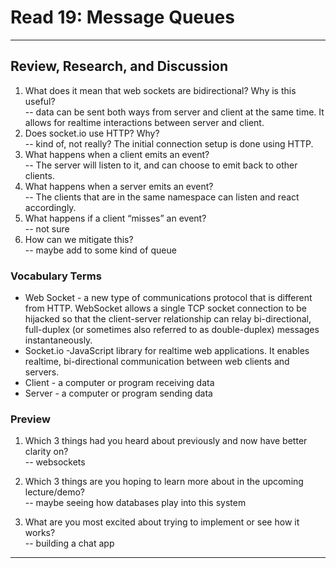 # Read 19: Message Queues

<hr>

## Review, Research, and Discussion

1. What does it mean that web sockets are bidirectional? Why is this useful?  
   -- data can be sent both ways from server and client at the same time. It allows for realtime interactions between server and client.
1. Does socket.io use HTTP? Why?  
   -- kind of, not really? The initial connection setup is done using HTTP.
1. What happens when a client emits an event?  
   -- The server will listen to it, and can choose to emit back to other clients.
1. What happens when a server emits an event?  
   -- The clients that are in the same namespace can listen and react accordingly.
1. What happens if a client “misses” an event?  
   -- not sure
1. How can we mitigate this?  
   -- maybe add to some kind of queue

### Vocabulary Terms

- Web Socket - a new type of communications protocol that is different from HTTP. WebSocket allows a single TCP socket connection to be hijacked so that the client-server relationship can relay bi-directional, full-duplex (or sometimes also referred to as double-duplex) messages instantaneously.
- Socket.io -JavaScript library for realtime web applications. It enables realtime, bi-directional communication between web clients and servers.
- Client - a computer or program receiving data
- Server - a computer or program sending data

### Preview

1. Which 3 things had you heard about previously and now have better clarity on?  
   -- websockets

1. Which 3 things are you hoping to learn more about in the upcoming lecture/demo?  
   -- maybe seeing how databases play into this system

1. What are you most excited about trying to implement or see how it works?  
   -- building a chat app

<hr>
